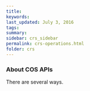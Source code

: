 ```yaml
---
title:  
keywords: 
last_updated: July 3, 2016
tags: 
summary: 
sidebar: crs_sidebar
permalink: crs-operations.html
folder: crs
---
```


### About COS APIs

There are several ways.

